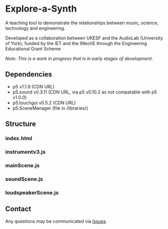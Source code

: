 # Explore-a-Synth
A teaching tool to demonstrate the relationships between music, science, technology and engineering. 

Developed as a collaboration between UKESF and the AudioLab (University of York), funded by the IET and the IMechE through the Engineering Educational Grant Scheme

*Note: This is a work in progress that is in early stages of development.*

## Dependencies
* p5 v1.1.9 (CDN URL)
* p5.sound v0.3.11 (CDN URL, via p5 v0.10.2 as not compatable with p5 v1.0.0)
* p5.touchgui v0.5.2 (CDN URL)
* p5.SceneManager (file in /libraries/)

## Structure
### index.html
### instrumentv3.js
### mainScene.js
### soundScene.js
### loudspeakerScene.js

## Contact
Any questions may be communicated via [Issues](https://github.com/tibbakoi/explore-a-synth/issues).